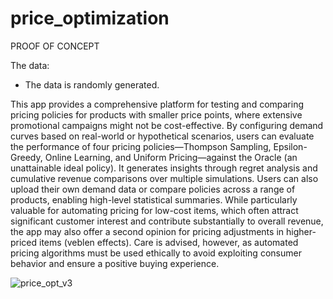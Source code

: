 # price_optimization

PROOF OF CONCEPT

The data:

- The data is randomly generated.

This app provides a comprehensive platform for testing and comparing pricing policies for products with smaller price points, where extensive promotional campaigns might not be cost-effective. By configuring demand curves based on real-world or hypothetical scenarios, users can evaluate the performance of four pricing policies—Thompson Sampling, Epsilon-Greedy, Online Learning, and Uniform Pricing—against the Oracle (an unattainable ideal policy). It generates insights through regret analysis and cumulative revenue comparisons over multiple simulations. Users can also upload their own demand data or compare policies across a range of products, enabling high-level statistical summaries. While particularly valuable for automating pricing for low-cost items, which often attract significant customer interest and contribute substantially to overall revenue, the app may also offer a second opinion for pricing adjustments in higher-priced items (veblen effects). Care is advised, however, as automated pricing algorithms must be used ethically to avoid exploiting consumer behavior and ensure a positive buying experience.

![price_opt_v3](https://github.com/user-attachments/assets/87f416a4-d829-4d18-94d4-f7977d87d350)
